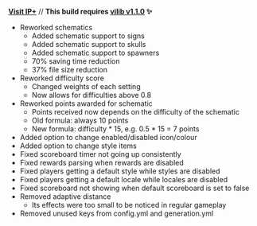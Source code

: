 **[Visit IP+](https://www.spigotmc.org/resources/105019/)** // **This build requires [vilib v1.1.0](https://github.com/Efnilite/vilib/releases/tag/v1.1.0) ✨**

- Reworked schematics
  - Added schematic support to signs
  - Added schematic support to skulls
  - Added schematic support to spawners
  - 70% saving time reduction
  - 37% file size reduction
- Reworked difficulty score
  - Changed weights of each setting
  - Now allows for difficulties above 0.8
- Reworked points awarded for schematic
  - Points received now depends on the difficulty of the schematic
  - Old formula: always 10 points
  - New formula: difficulty * 15, e.g. 0.5 * 15 = 7 points
- Added option to change enabled/disabled icon/colour
- Added option to change style items
- Fixed scoreboard timer not going up consistently
- Fixed rewards parsing when rewards are disabled
- Fixed players getting a default style while styles are disabled
- Fixed players getting a default locale while locales are disabled
- Fixed scoreboard not showing when default scoreboard is set to false
- Removed adaptive distance
  - Its effects were too small to be noticed in regular gameplay
- Removed unused keys from config.yml and generation.yml